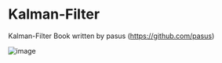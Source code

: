 # Kalman-Filter
Kalman-Filter Book written by pasus (https://github.com/pasus)

![image](https://user-images.githubusercontent.com/32602822/178216601-c33c8806-aed9-4e35-91e7-cf7eea329c3d.png)
